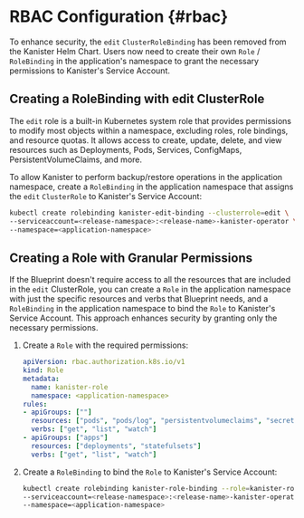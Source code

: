 # RBAC Configuration {#rbac}

To enhance security, the `edit` `ClusterRoleBinding` has been removed from
the Kanister Helm Chart. Users now need to create their own `Role` / `RoleBinding`
in the application's namespace to grant the necessary permissions to
Kanister's Service Account.

## Creating a RoleBinding with edit ClusterRole

The `edit` role is a built-in Kubernetes system role that provides permissions
to modify most objects within a namespace, excluding roles, role bindings, and
resource quotas. It allows access to create, update, delete, and view resources
such as Deployments, Pods, Services, ConfigMaps, PersistentVolumeClaims, and more.

To allow Kanister to perform backup/restore operations in the application
namespace, create a `RoleBinding` in the application namespace that assigns
the `edit` `ClusterRole` to Kanister's Service Account:

```bash
kubectl create rolebinding kanister-edit-binding --clusterrole=edit \
--serviceaccount=<release-namespace>:<release-name>-kanister-operator \
--namespace=<application-namespace>
```

## Creating a Role with Granular Permissions

If the Blueprint doesn't require access to all the resources that are included
in the `edit` ClusterRole, you can create a `Role` in the application namespace
with just the specific resources and verbs that Blueprint needs, and a `RoleBinding`
in the application namespace to bind the `Role` to Kanister's Service Account.
This approach enhances security by granting only the necessary permissions.

1. Create a `Role` with the required permissions:

   ```yaml
   apiVersion: rbac.authorization.k8s.io/v1
   kind: Role
   metadata:
     name: kanister-role
     namespace: <application-namespace>
   rules:
   - apiGroups: [""]
     resources: ["pods", "pods/log", "persistentvolumeclaims", "secrets"]
     verbs: ["get", "list", "watch"]
   - apiGroups: ["apps"]
     resources: ["deployments", "statefulsets"]
     verbs: ["get", "list", "watch"]
   ```

2. Create a `RoleBinding` to bind the `Role` to Kanister's Service Account:

   ```bash
   kubectl create rolebinding kanister-role-binding --role=kanister-role \
   --serviceaccount=<release-namespace>:<release-name>-kanister-operator \
   --namespace=<application-namespace>
   ```
